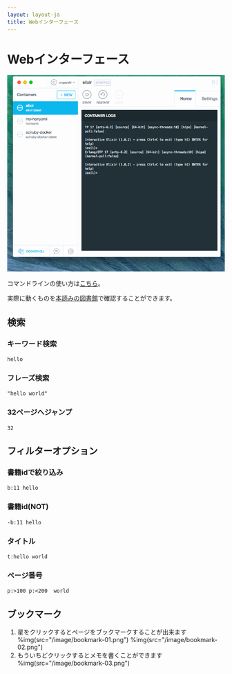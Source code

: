 ```yaml
---
layout: layout-ja
title: Webインターフェース
---
```

# Webインターフェース

<img alt='honyomi' src='https://raw.githubusercontent.com/ongaeshi/honyomi/master/images/honyomi-03.gif' />

コマンドラインの使い方は[こちら](./commandline.html)。

実際に動くものを[本読みの図書館](http://honyomi.ongaeshi.me)で確認することができます。

## 検索

### キーワード検索

```
hello
```

### フレーズ検索

```
"hello world"
```

### 32ページへジャンプ

```
32
```

## フィルターオプション

### 書籍idで絞り込み

```
b:11 hello
```

### 書籍id(NOT)

```
-b:11 hello
```

### タイトル

```
t:hello world
```

### ページ番号

```
p:>100 p:<200  world
```

## ブックマーク

1. 星をクリックするとページをブックマークすることが出来ます
        %img(src="/image/bookmark-01.png")
        %img(src="/image/bookmark-02.png")
2. もういちどクリックするとメモを書くことができます
        %img(src="/image/bookmark-03.png")


